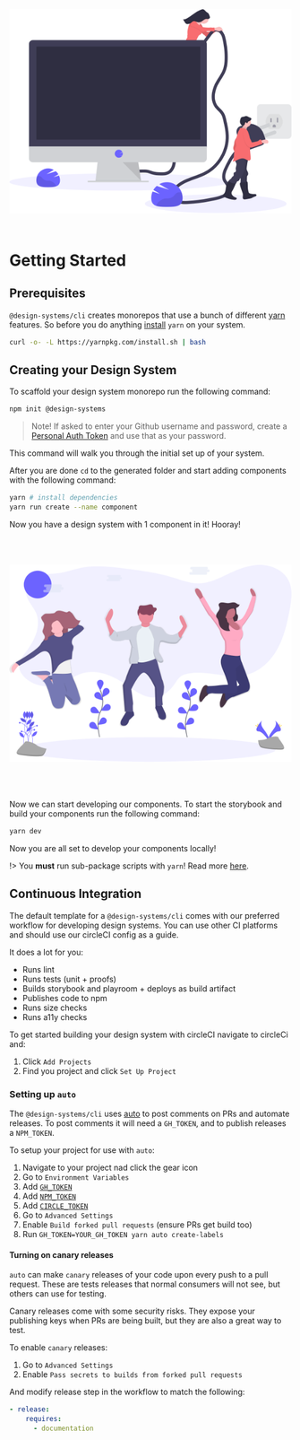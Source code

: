 <div style="margin: 4rem 0;text-align: center;">
  <img src="./start.svg" alt="Designing a system" />
</div>

# Getting Started

## Prerequisites

`@design-systems/cli` creates monorepos that use a bunch of different
[yarn](https://yarnpkg.com/en/) features. So before you do anything [install](https://yarnpkg.com/en/docs/install#mac-stable)
`yarn` on your system.

```sh
curl -o- -L https://yarnpkg.com/install.sh | bash
```

## Creating your Design System

To scaffold your design system monorepo run the following command:

```sh
npm init @design-systems
```

> Note! If asked to enter your Github username and password, create a [Personal Auth Token](https://help.github.com/en/articles/creating-a-personal-access-token-for-the-command-line) and use that as your password.

This command will walk you through the initial set up of your system.

After you are done `cd` to the generated folder and start adding components with the following command:

```sh
yarn # install dependencies
yarn run create --name component
```

Now you have a design system with 1 component in it! Hooray!

<div style="margin: 4rem 0;text-align: center;">
  <img src="./celebration.svg" alt="Designing a system" />
</div>

Now we can start developing our components. To start the storybook and build your components run the following command:

```sh
yarn dev
```

Now you are all set to develop your components locally!

!> You **must** run sub-package scripts with `yarn`! Read more [here](/faq?id=why-arent-my-scripts-running).

## Continuous Integration

The default template for a `@design-systems/cli` comes with our preferred workflow for developing design systems.
You can use other CI platforms and should use our circleCI config as a guide.

It does a lot for you:

- Runs lint
- Runs tests (unit + proofs)
- Builds storybook and playroom + deploys as build artifact
- Publishes code to npm
- Runs size checks
- Runs a11y checks

To get started building your design system with circleCI navigate to circleCi and:

1. Click `Add Projects`
2. Find you project and click `Set Up Project`

### Setting up `auto`

The `@design-systems/cli` uses [auto](https://github.com/intuit/auto) to post comments on PRs and automate releases.
To post comments it will need a `GH_TOKEN`, and to publish releases a `NPM_TOKEN`.

To setup your project for use with `auto`:

1. Navigate to your project nad click the gear icon
2. Go to `Environment Variables`
3. Add [`GH_TOKEN`](https://help.github.com/en/github/authenticating-to-github/creating-a-personal-access-token-for-the-command-line)
4. Add [`NPM_TOKEN`](https://docs.npmjs.com/creating-and-viewing-authentication-tokens)
5. Add [`CIRCLE_TOKEN`](https://circleci.com/docs/2.0/managing-api-tokens/#creating-a-project-api-token)
6. Go to `Advanced Settings`
7. Enable `Build forked pull requests` (ensure PRs get build too)
8. Run `GH_TOKEN=YOUR_GH_TOKEN yarn auto create-labels`

#### Turning on canary releases

`auto` can make `canary` releases of your code upon every push to a pull request.
These are tests releases that normal consumers will not see, but others can use for testing.

Canary releases come with some security risks.
They expose your publishing keys when PRs are being built, but they are also a great way to test.

To enable `canary` releases:

1. Go to `Advanced Settings`
2. Enable `Pass secrets to builds from forked pull requests`

And modify release step in the workflow to match the following:

```yml
- release:
    requires:
      - documentation
```
